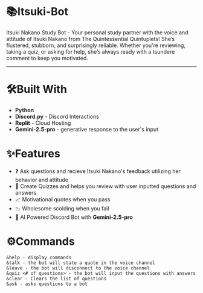# 📚Itsuki-Bot
Itsuki Nakano Study Bot - Your personal study partner with the voice and attitude of Itsuki Nakano from The Quintessential Quintuplets! She’s flustered, stubborn, and surprisingly reliable. Whether you're reviewing, taking a quiz, or asking for help, she’s always ready with a tsundere comment to keep you motivated.

---
# 🛠️Built With
- **Python**
- **Discord.py** - Discord Interactions
- **Replit** - Cloud Hosting
- **Gemini-2.5-pro** - generative response to the user's input

# ✨Features
- ❓ Ask questions and recieve Itsuki Nakano's feedback utilizing her behavior and attitude
- 🧠 Create Quizzes and helps you review with user inputted questions and answers
- 📈 Motivational quotes when you pass  
- 📉 Wholesome scolding when you fail
- 🤖 AI Powered Discord Bot with **Gemini-2.5-pro**

# ⚙️Commands
```
&help - display commands
&talk - the bot will state a quote in the voice channel
&leave - the bot will disconnect to the voice channel
&quiz <# of questions> - the bot will input the questions with answers
&clear - Clears the list of questions
&ask - asks questions to a bot
```
